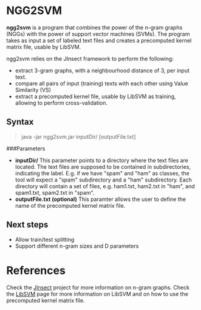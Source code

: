 NGG2SVM
=======

**ngg2svm** is a program that combines the power of the n-gram graphs (NGGs) with the power of 
support vector machines (SVMs).
The program takes as input a set of labeled text files and creates a precomputed kernel matrix file,
usable by LibSVM.

ngg2svm relies on the JInsect framework to perform the following:
- extract 3-gram graphs, with a neighbourhood distance of 3, per input text.
- compare all pairs of input (training) texts with each other using Value Similarity (VS)
- extract a precomputed kernel file, usable by LibSVM as training, allowing
to perform cross-validation.


Syntax
------
>java -jar ngg2svm.jar inputDir/ [outputFile.txt]

###Parameters
- **inputDir/**
This parameter points to a directory where the text files are located.
The text files are supposed to be contained in subdirectories, indicating the label.
E.g. if we have "spam" and "ham" as classes, the tool will expect a "spam" subdirectory
and a "ham" subdirectory. Each directory will contain a set of files, e.g. ham1.txt, ham2.txt
in "ham", and spam1.txt, spam2.txt in "spam".
- **outputFile.txt (optional)**
This paramter allows the user to define the name of
the precomputed kernel matrix file.

Next steps
----------
- Allow train/test splitting
- Support different n-gram sizes and D parameters

References
==========
Check the [JInsect](http://sourceforge.net/projects/jinsect) project for more information
on n-gram graphs.
Check the [LibSVM](http://www.csie.ntu.edu.tw/~cjlin/libsvm/) page for more information on LibSVM and on how to use the 
precomputed kernel matrix file.
